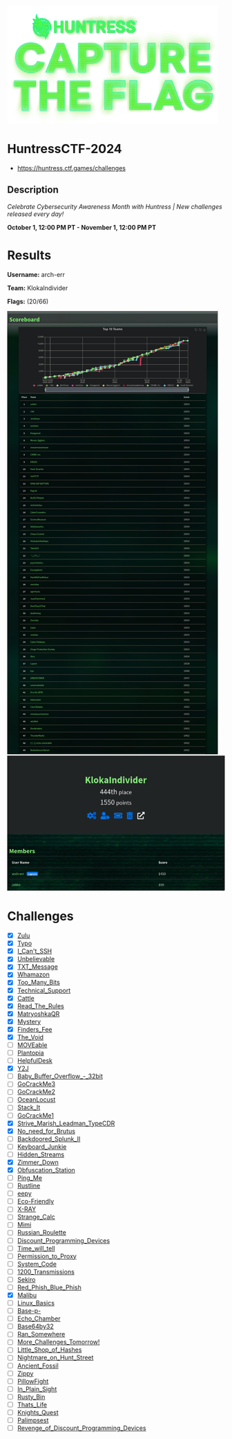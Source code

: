 ![logo](assets/logo.png)

# HuntressCTF-2024
- https://huntress.ctf.games/challenges

## Description
*Celebrate Cybersecurity Awareness Month with Huntress   |   New challenges released every day!*

**October 1, 12:00 PM PT - November 1, 12:00 PM PT**


# Results
**Username:** arch-err

**Team:** KlokaIndivider


**Flags:** (20/66)

![ ](assets/scoreboard.png)
![ ](assets/team-score.png)


# Challenges
- [x] [Zulu](challenges/Zulu)
- [x] [Typo](challenges/Typo)
- [x] [I_Can't_SSH](challenges/I_Can't_SSH)
- [x] [Unbelievable](challenges/Unbelievable)
- [x] [TXT_Message](challenges/TXT_Message)
- [x] [Whamazon](challenges/Whamazon)
- [x] [Too_Many_Bits](challenges/Too_Many_Bits)
- [x] [Technical_Support](challenges/Technical_Support)
- [x] [Cattle](challenges/Cattle)
- [x] [Read_The_Rules](challenges/Read_The_Rules)
- [x] [MatryoshkaQR](challenges/MatryoshkaQR)
- [x] [Mystery](challenges/Mystery)
- [x] [Finders_Fee](challenges/Finders_Fee)
- [x] [The_Void](challenges/The_Void)
- [ ] [MOVEable](challenges/MOVEable)
- [ ] [Plantopia](challenges/Plantopia)
- [ ] [HelpfulDesk](challenges/HelpfulDesk)
- [x] [Y2J](challenges/Y2J)
- [ ] [Baby_Buffer_Overflow_-_32bit](challenges/Baby_Buffer_Overflow_-_32bit)
- [ ] [GoCrackMe3](challenges/GoCrackMe3)
- [ ] [GoCrackMe2](challenges/GoCrackMe2)
- [ ] [OceanLocust](challenges/OceanLocust)
- [ ] [Stack_It](challenges/Stack_It)
- [ ] [GoCrackMe1](challenges/GoCrackMe1)
- [x] [Strive_Marish_Leadman_TypeCDR](challenges/Strive_Marish_Leadman_TypeCDR)
- [x] [No_need_for_Brutus](challenges/No_need_for_Brutus)
- [ ] [Backdoored_Splunk_II](challenges/Backdoored_Splunk_II)
- [ ] [Keyboard_Junkie](challenges/Keyboard_Junkie)
- [ ] [Hidden_Streams](challenges/Hidden_Streams)
- [x] [Zimmer_Down](challenges/Zimmer_Down)
- [x] [Obfuscation_Station](challenges/Obfuscation_Station)
- [ ] [Ping_Me](challenges/Ping_Me)
- [ ] [Rustline](challenges/Rustline)
- [ ] [eepy](challenges/eepy)
- [ ] [Eco-Friendly](challenges/Eco-Friendly)
- [ ] [X-RAY](challenges/X-RAY)
- [ ] [Strange_Calc](challenges/Strange_Calc)
- [ ] [Mimi](challenges/Mimi)
- [ ] [Russian_Roulette](challenges/Russian_Roulette)
- [ ] [Discount_Programming_Devices](challenges/Discount_Programming_Devices)
- [ ] [Time_will_tell](challenges/Time_will_tell)
- [ ] [Permission_to_Proxy](challenges/Permission_to_Proxy)
- [ ] [System_Code](challenges/System_Code)
- [ ] [1200_Transmissions](challenges/1200_Transmissions)
- [ ] [Sekiro](challenges/Sekiro)
- [ ] [Red_Phish_Blue_Phish](challenges/Red_Phish_Blue_Phish)
- [x] [Malibu](challenges/Malibu)
- [ ] [Linux_Basics](challenges/Linux_Basics)
- [ ] [Base-p-](challenges/Base-p-)
- [ ] [Echo_Chamber](challenges/Echo_Chamber)
- [ ] [Base64by32](challenges/Base64by32)
- [ ] [Ran_Somewhere](challenges/Ran_Somewhere)
- [ ] [More_Challenges_Tomorrow!](challenges/More_Challenges_Tomorrow!)
- [ ] [Little_Shop_of_Hashes](challenges/Little_Shop_of_Hashes)
- [ ] [Nightmare_on_Hunt_Street](challenges/Nightmare_on_Hunt_Street)
- [ ] [Ancient_Fossil](challenges/Ancient_Fossil)
- [ ] [Zippy](challenges/Zippy)
- [ ] [PillowFight](challenges/PillowFight)
- [ ] [In_Plain_Sight](challenges/In_Plain_Sight)
- [ ] [Rusty_Bin](challenges/Rusty_Bin)
- [ ] [Thats_Life](challenges/Thats_Life)
- [ ] [Knights_Quest](challenges/Knights_Quest)
- [ ] [Palimpsest](challenges/Palimpsest)
- [ ] [Revenge_of_Discount_Programming_Devices](challenges/Revenge_of_Discount_Programming_Devices)
